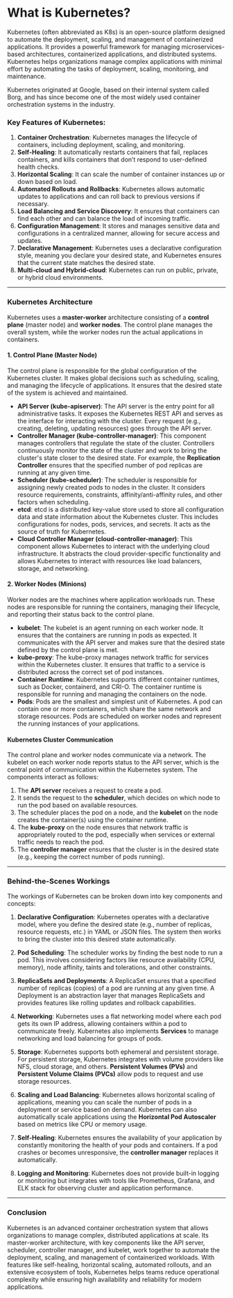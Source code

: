 # **What is Kubernetes?**

Kubernetes (often abbreviated as K8s) is an open-source platform designed to automate the deployment, scaling, and management of containerized applications. It provides a powerful framework for managing microservices-based architectures, containerized applications, and distributed systems. Kubernetes helps organizations manage complex applications with minimal effort by automating the tasks of deployment, scaling, monitoring, and maintenance.

Kubernetes originated at Google, based on their internal system called Borg, and has since become one of the most widely used container orchestration systems in the industry.

### **Key Features of Kubernetes:**

1. **Container Orchestration**: Kubernetes manages the lifecycle of containers, including deployment, scaling, and monitoring.
2. **Self-Healing**: It automatically restarts containers that fail, replaces containers, and kills containers that don’t respond to user-defined health checks.
3. **Horizontal Scaling**: It can scale the number of container instances up or down based on load.
4. **Automated Rollouts and Rollbacks**: Kubernetes allows automatic updates to applications and can roll back to previous versions if necessary.
5. **Load Balancing and Service Discovery**: It ensures that containers can find each other and can balance the load of incoming traffic.
6. **Configuration Management**: It stores and manages sensitive data and configurations in a centralized manner, allowing for secure access and updates.
7. **Declarative Management**: Kubernetes uses a declarative configuration style, meaning you declare your desired state, and Kubernetes ensures that the current state matches the desired state.
8. **Multi-cloud and Hybrid-cloud**: Kubernetes can run on public, private, or hybrid cloud environments.

---

### **Kubernetes Architecture**

Kubernetes uses a **master-worker** architecture consisting of a **control plane** (master node) and **worker nodes**. The control plane manages the overall system, while the worker nodes run the actual applications in containers.

#### **1. Control Plane (Master Node)**

The control plane is responsible for the global configuration of the Kubernetes cluster. It makes global decisions such as scheduling, scaling, and managing the lifecycle of applications. It ensures that the desired state of the system is achieved and maintained.

- **API Server (kube-apiserver)**: The API server is the entry point for all administrative tasks. It exposes the Kubernetes REST API and serves as the interface for interacting with the cluster. Every request (e.g., creating, deleting, updating resources) goes through the API server.
- **Controller Manager (kube-controller-manager)**: This component manages controllers that regulate the state of the cluster. Controllers continuously monitor the state of the cluster and work to bring the cluster's state closer to the desired state. For example, the **Replication Controller** ensures that the specified number of pod replicas are running at any given time.
- **Scheduler (kube-scheduler)**: The scheduler is responsible for assigning newly created pods to nodes in the cluster. It considers resource requirements, constraints, affinity/anti-affinity rules, and other factors when scheduling.
- **etcd**: etcd is a distributed key-value store used to store all configuration data and state information about the Kubernetes cluster. This includes configurations for nodes, pods, services, and secrets. It acts as the source of truth for Kubernetes.
- **Cloud Controller Manager (cloud-controller-manager)**: This component allows Kubernetes to interact with the underlying cloud infrastructure. It abstracts the cloud provider-specific functionality and allows Kubernetes to interact with resources like load balancers, storage, and networking.

#### **2. Worker Nodes (Minions)**

Worker nodes are the machines where application workloads run. These nodes are responsible for running the containers, managing their lifecycle, and reporting their status back to the control plane.

- **kubelet**: The kubelet is an agent running on each worker node. It ensures that the containers are running in pods as expected. It communicates with the API server and makes sure that the desired state defined by the control plane is met.
- **kube-proxy**: The kube-proxy manages network traffic for services within the Kubernetes cluster. It ensures that traffic to a service is distributed across the correct set of pod instances.
- **Container Runtime**: Kubernetes supports different container runtimes, such as Docker, containerd, and CRI-O. The container runtime is responsible for running and managing the containers on the node.
- **Pods**: Pods are the smallest and simplest unit of Kubernetes. A pod can contain one or more containers, which share the same network and storage resources. Pods are scheduled on worker nodes and represent the running instances of your applications.

#### **Kubernetes Cluster Communication**

The control plane and worker nodes communicate via a network. The kubelet on each worker node reports status to the API server, which is the central point of communication within the Kubernetes system. The components interact as follows:

1. The **API server** receives a request to create a pod.
2. It sends the request to the **scheduler**, which decides on which node to run the pod based on available resources.
3. The scheduler places the pod on a node, and the **kubelet** on the node creates the container(s) using the container runtime.
4. The **kube-proxy** on the node ensures that network traffic is appropriately routed to the pod, especially when services or external traffic needs to reach the pod.
5. The **controller manager** ensures that the cluster is in the desired state (e.g., keeping the correct number of pods running).

---

### **Behind-the-Scenes Workings**

The workings of Kubernetes can be broken down into key components and concepts:

1. **Declarative Configuration**: Kubernetes operates with a declarative model, where you define the desired state (e.g., number of replicas, resource requests, etc.) in YAML or JSON files. The system then works to bring the cluster into this desired state automatically.

2. **Pod Scheduling**: The scheduler works by finding the best node to run a pod. This involves considering factors like resource availability (CPU, memory), node affinity, taints and tolerations, and other constraints.

3. **ReplicaSets and Deployments**: A ReplicaSet ensures that a specified number of replicas (copies) of a pod are running at any given time. A Deployment is an abstraction layer that manages ReplicaSets and provides features like rolling updates and rollback capabilities.

4. **Networking**: Kubernetes uses a flat networking model where each pod gets its own IP address, allowing containers within a pod to communicate freely. Kubernetes also implements **Services** to manage networking and load balancing for groups of pods.

5. **Storage**: Kubernetes supports both ephemeral and persistent storage. For persistent storage, Kubernetes integrates with volume providers like NFS, cloud storage, and others. **Persistent Volumes (PVs)** and **Persistent Volume Claims (PVCs)** allow pods to request and use storage resources.

6. **Scaling and Load Balancing**: Kubernetes allows horizontal scaling of applications, meaning you can scale the number of pods in a deployment or service based on demand. Kubernetes can also automatically scale applications using the **Horizontal Pod Autoscaler** based on metrics like CPU or memory usage.

7. **Self-Healing**: Kubernetes ensures the availability of your application by constantly monitoring the health of your pods and containers. If a pod crashes or becomes unresponsive, the **controller manager** replaces it automatically.

8. **Logging and Monitoring**: Kubernetes does not provide built-in logging or monitoring but integrates with tools like Prometheus, Grafana, and ELK stack for observing cluster and application performance.

---

### **Conclusion**

Kubernetes is an advanced container orchestration system that allows organizations to manage complex, distributed applications at scale. Its master-worker architecture, with key components like the API server, scheduler, controller manager, and kubelet, work together to automate the deployment, scaling, and management of containerized workloads. With features like self-healing, horizontal scaling, automated rollouts, and an extensive ecosystem of tools, Kubernetes helps teams reduce operational complexity while ensuring high availability and reliability for modern applications.
